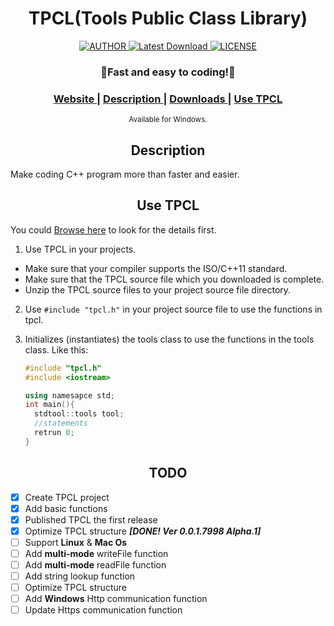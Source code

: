 <h1 align="center">TPCL(Tools Public Class Library)</h1>

<div align="center">
  <a href="mailto:whitecat.this@gmail.com">
    <img src="https://img.shields.io/badge/AUTHOR-Cloudwhile-brightgreen" alt="AUTHOR">
  </a>
  <a href="https://github.com/Cloudwhile/TPCL/releases/latest">
    <img src="https://img.shields.io/badge/VERSION-v0.0.1.7998_Alpha.1-ff69b4" alt="Latest Download">
  </a>
  <a href="https://github.com/Cloudwhile/TPCL/blob/master/LICENSE">
    <img src="https://img.shields.io/badge/LICENSE-Apache_2.0-blue" alt="LICENSE">
  </a>
</div>

<div align="center">
  <h3>
    <a>
      💮Fast and easy to coding!🤍
    </a>
  </h3>
  <h3>
    <a href="https://www.dofozero.top/tpcltools-public-class-library-for-cpp/">
      Website
    </a>
    <span> | </span>
    <a href="#description">
      Description
    </a>
    <span> | </span>
    <a href="https://github.com/Cloudwhile/TPCL/releases/tag/v0.0.1.6001-Alpha.1">
      Downloads
    </a>
     <span> | </span>
     <a href="#use-tpcl">
       Use TPCL
     </a>
  </h3>
  <sub>
    Available for Windows.
  </sub>
</div>

<h2 align="center">Description</h2>
Make coding C++ program more than faster and easier.

<h2 align="center">Use TPCL</h2>


You could [Browse here](https://www.dofozero.top/tpcltools-public-class-library-for-cpp/) to look for the details first.

1. Use TPCL in your projects.
  - Make sure that your compiler supports the ISO/C++11 standard.
  - Make sure that the TPCL source file which you downloaded is complete.
  - Unzip the TPCL source files to your project source file directory.

2. Use ```#include "tpcl.h"``` in your project source file to use the functions in tpcl.

3. Initializes (instantiates) the tools class to use the functions in the tools class. Like this:
   ```C++
   #include "tpcl.h"
   #include <iostream>

   using namesapce std;
   int main(){
     stdtool::tools tool;
     //statements
     retrun 0;
   }
   ```

<h2 align="center">TODO</h2>

- [x] Create TPCL project
- [x] Add basic functions
- [x] Published TPCL the first release
- [x] Optimize TPCL structure ***[DONE! Ver 0.0.1.7998 Alpha.1]***
- [ ] Support **Linux** & **Mac Os**
- [ ] Add **multi-mode** writeFile function
- [ ] Add **multi-mode** readFile function
- [ ] Add string lookup function
- [ ] Optimize TPCL structure
- [ ] Add **Windows** Http communication function
- [ ] Update Https communication function
